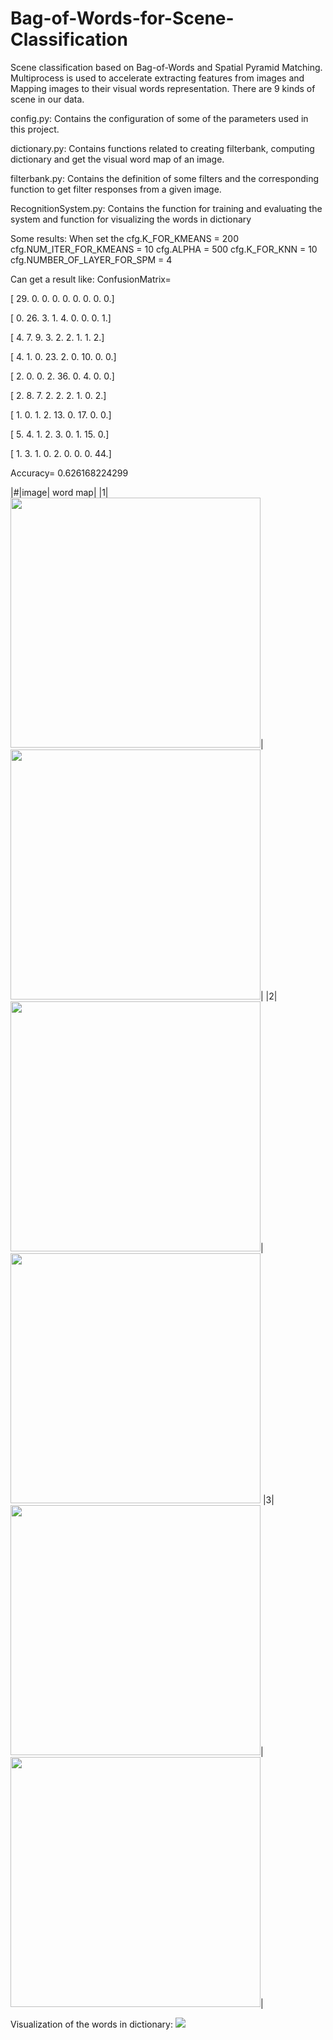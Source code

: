 # Bag-of-Words-for-Scene-Classification

Scene classification based on Bag-of-Words and Spatial Pyramid Matching. 
Multiprocess is used to accelerate extracting features from images and Mapping
images to their visual words representation. There are 9 kinds of scene in our 
data.

config.py: Contains the configuration of some of the parameters used in this 
project.

dictionary.py: Contains functions related to creating filterbank, computing
dictionary and get the visual word map of an image.

filterbank.py: Contains the definition of some filters and the corresponding 
function to get filter responses from a given image.

RecognitionSystem.py: Contains the function for training and evaluating the system
and function for visualizing the words in dictionary

Some results:
When set the
cfg.K_FOR_KMEANS = 200
cfg.NUM_ITER_FOR_KMEANS = 10
cfg.ALPHA = 500 
cfg.K_FOR_KNN = 10
cfg.NUMBER_OF_LAYER_FOR_SPM = 4

Can get a result like:
ConfusionMatrix=

 [ 29.   0.   0.   0.   0.   0.   0.   0.   0.]

 [  0.  26.   3.   1.   4.   0.   0.   0.   1.]

 [  4.   7.   9.   3.   2.   2.   1.   1.   2.]

 [  4.   1.   0.  23.   2.   0.  10.   0.   0.]

 [  2.   0.   0.   2.  36.   0.   4.   0.   0.]

 [  2.   8.   7.   2.   2.   2.   1.   0.   2.]

 [  1.   0.   1.   2.  13.   0.  17.   0.   0.]

 [  5.   4.   1.   2.   3.   0.   1.  15.   0.]

 [  1.   3.   1.   0.   2.   0.   0.   0.  44.]

 Accuracy= 0.626168224299
 
|#|image| word map|
|1|<img src ="https://github.com/skfory/Bag-of-Words-for-Scene-Classification/blob/master/result_image/image1.jpg"  width="400" height = "400"/>|
<img src ="https://github.com/skfory/Bag-of-Words-for-Scene-Classification/blob/master/result_image/WordMap_1.png"  width="400" height = "400" />|
|2|
<img src ="https://github.com/skfory/Bag-of-Words-for-Scene-Classification/blob/master/result_image/image2.jpg"  width="400" height = "400" />|
<img src ="https://github.com/skfory/Bag-of-Words-for-Scene-Classification/blob/master/result_image/WordMap_2.png"  width="400" height = "400" />
|3|
<img src ="https://github.com/skfory/Bag-of-Words-for-Scene-Classification/blob/master/result_image/image3.jpg"  width="400" height = "400" />|
<img src ="https://github.com/skfory/Bag-of-Words-for-Scene-Classification/blob/master/result_image/WordMap_3.png"  width="400" height = "400" />|

Visualization of the words in dictionary:
<img src ="https://github.com/skfory/Bag-of-Words-for-Scene-Classification/blob/master/result_image/words.png"  />

